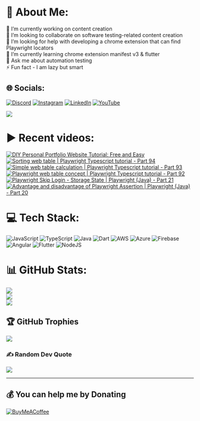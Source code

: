 # 💫 About Me:
🔭 I’m currently working on content creation<br>👯 I’m looking to collaborate on software testing-related content creation<br>🤝 I’m looking for help with developing a chrome extension that can find Playwright locators<br>🌱 I’m currently learning chrome extension manifest v3 & flutter<br>💬 Ask me about automation testing<br>⚡ Fun fact - I am lazy but smart


## 🌐 Socials:
[![Discord](https://img.shields.io/badge/Discord-%237289DA.svg?logo=discord&logoColor=white)](htttps://discord.gg/https://discord.gg/UunqzYFHPX) [![Instagram](https://img.shields.io/badge/Instagram-%23E4405F.svg?logo=Instagram&logoColor=white)](https://instagram.com/ortoknikc) [![LinkedIn](https://img.shields.io/badge/LinkedIn-%230077B5.svg?logo=linkedin&logoColor=white)](https://linkedin.com/in/ortoni) [![YouTube](https://img.shields.io/badge/YouTube-%23FF0000.svg?logo=YouTube&logoColor=white)](https://youtube.com/c/UCNcnqL0P17hISKlOxTjkJ0g) 

[![](https://visitcount.itsvg.in/api?id=ortonikc&icon=6&color=0)](https://visitcount.itsvg.in)
# ▶️ Recent videos:
<!-- BEGIN YOUTUBE-CARDS -->
[![DIY Personal Portfolio Website Tutorial: Free and Easy](https://ytcards.demolab.com/?id=jOHr5XCKo4g&title=DIY+Personal+Portfolio+Website+Tutorial%3A+Free+and+Easy&lang=en&timestamp=1678354837&background_color=%230d1117&title_color=%23ffffff&stats_color=%23dedede&width=250 "DIY Personal Portfolio Website Tutorial: Free and Easy")](https://www.youtube.com/watch?v=jOHr5XCKo4g)
[![Sorting web table | Playwright Typescript tutorial - Part 94](https://ytcards.demolab.com/?id=g1JTY4e_HfI&title=Sorting+web+table+%7C+Playwright+Typescript+tutorial+-+Part+94&lang=en&timestamp=1677565676&background_color=%230d1117&title_color=%23ffffff&stats_color=%23dedede&width=250 "Sorting web table | Playwright Typescript tutorial - Part 94")](https://www.youtube.com/watch?v=g1JTY4e_HfI)
[![Simple web table calculation | Playwright Typescript tutorial - Part 93](https://ytcards.demolab.com/?id=yiqabbupQdI&title=Simple+web+table+calculation+%7C+Playwright+Typescript+tutorial+-+Part+93&lang=en&timestamp=1677306465&background_color=%230d1117&title_color=%23ffffff&stats_color=%23dedede&width=250 "Simple web table calculation | Playwright Typescript tutorial - Part 93")](https://www.youtube.com/watch?v=yiqabbupQdI)
[![Playwright web table concept | Playwright Typescript tutorial - Part 92](https://ytcards.demolab.com/?id=n7lN899n-io&title=Playwright+web+table+concept+%7C+Playwright+Typescript+tutorial+-+Part+92&lang=en&timestamp=1677223003&background_color=%230d1117&title_color=%23ffffff&stats_color=%23dedede&width=250 "Playwright web table concept | Playwright Typescript tutorial - Part 92")](https://www.youtube.com/watch?v=n7lN899n-io)
[![Playwright Skip Login - Storage State | Playwright (Java) - Part 21](https://ytcards.demolab.com/?id=z4MODkk5q34&title=Playwright+Skip+Login+-+Storage+State+%7C+Playwright+%28Java%29+-+Part+21&lang=en&timestamp=1675667812&background_color=%230d1117&title_color=%23ffffff&stats_color=%23dedede&width=250 "Playwright Skip Login - Storage State | Playwright (Java) - Part 21")](https://www.youtube.com/watch?v=z4MODkk5q34)
[![Advantage and disadvantage of Playwright Assertion | Playwright (Java) - Part 20](https://ytcards.demolab.com/?id=TuJLLRasYS4&title=Advantage+and+disadvantage+of+Playwright+Assertion+%7C+Playwright+%28Java%29+-+Part+20&lang=en&timestamp=1675323195&background_color=%230d1117&title_color=%23ffffff&stats_color=%23dedede&width=250 "Advantage and disadvantage of Playwright Assertion | Playwright (Java) - Part 20")](https://www.youtube.com/watch?v=TuJLLRasYS4)
<!-- END YOUTUBE-CARDS -->
# 💻 Tech Stack:
![JavaScript](https://img.shields.io/badge/javascript-%23323330.svg?style=for-the-badge&logo=javascript&logoColor=%23F7DF1E) ![TypeScript](https://img.shields.io/badge/typescript-%23007ACC.svg?style=for-the-badge&logo=typescript&logoColor=white) ![Java](https://img.shields.io/badge/java-%23ED8B00.svg?style=for-the-badge&logo=java&logoColor=white) ![Dart](https://img.shields.io/badge/dart-%230175C2.svg?style=for-the-badge&logo=dart&logoColor=white) ![AWS](https://img.shields.io/badge/AWS-%23FF9900.svg?style=for-the-badge&logo=amazon-aws&logoColor=white) ![Azure](https://img.shields.io/badge/azure-%230072C6.svg?style=for-the-badge&logo=azure-devops&logoColor=white) ![Firebase](https://img.shields.io/badge/firebase-%23039BE5.svg?style=for-the-badge&logo=firebase) ![Angular](https://img.shields.io/badge/angular-%23DD0031.svg?style=for-the-badge&logo=angular&logoColor=white) ![Flutter](https://img.shields.io/badge/Flutter-%2302569B.svg?style=for-the-badge&logo=Flutter&logoColor=white) ![NodeJS](https://img.shields.io/badge/node.js-6DA55F?style=for-the-badge&logo=node.js&logoColor=white)
# 📊 GitHub Stats:
![](https://github-readme-stats.vercel.app/api?username=ortonikc&theme=radical&hide_border=true&include_all_commits=true&count_private=true)<br/>
![](https://github-readme-streak-stats.herokuapp.com/?user=ortonikc&theme=radical&hide_border=true)<br/>
![](https://github-readme-stats.vercel.app/api/top-langs/?username=ortonikc&theme=radical&hide_border=true&include_all_commits=true&count_private=true&layout=compact)

## 🏆 GitHub Trophies
![](https://github-profile-trophy.vercel.app/?username=ortonikc&theme=discord&no-frame=false&no-bg=true&margin-w=4)

### ✍️ Random Dev Quote
![](https://quotes-github-readme.vercel.app/api?type=horizontal&theme=radical)

---
  ## 💰 You can help me by Donating
  [![BuyMeACoffee](https://img.shields.io/badge/Buy%20Me%20a%20Coffee-ffdd00?style=for-the-badge&logo=buy-me-a-coffee&logoColor=black)](https://buymeacoffee.com/https://www.buymeacoffee.com/letcode) 

  
<!-- Proudly created with GPRM ( https://gprm.itsvg.in ) -->
